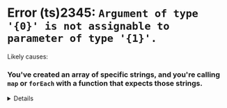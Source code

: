 # Error (ts)2345: `Argument of type '{0}' is not assignable to parameter of type '{1}'.`

Likely causes:

### You've created an array of specific strings, and you're calling `map` or `forEach` with a function that expects those strings.

<details><summary>Details</summary>
<p>

TypeScript currently

#### GitHub Issues

[Assume arity of tuples when declared as literal](https://github.com/Microsoft/TypeScript/issues/24350)

#### Example

[TypeScript Playground](<https://www.typescriptlang.org/play/#src=const%20strictFunction%20%3D%20(item%3A%20%22one%22%20%7C%20%22two%22)%20%3D%3E%20%7B%0D%0A%20%20return%20item%3B%0D%0A%7D%0D%0A%0D%0Aconst%20items%20%3D%20%5B%22one%22%2C%20%22two%22%5D%3B%0D%0Aitems.map(item%20%3D%3E%20strictFunction(item))%3B>)

```typescript
const strictFunction = (item: "one" | "two") => {
  return item;
};

const items = ["one", "two"];
items.map(item => strictFunction(item));
```

#### Quick Fix

Typescript 3.4+:

```typescript
const items = ["one", "two"] as const;
// or inline
(["one", "two"] as const).map(item => strictFunction(item));
```

TypeScript < 3.4:

```typescript
const items: ["one", "two"] = ["one", "two"];
items.map(item => strictFunction(item));
```

</p>
</details>
